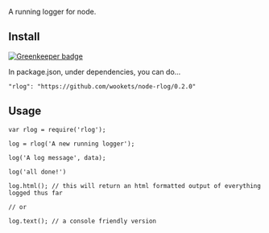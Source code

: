
A running logger for node.


## Install

[![Greenkeeper badge](https://badges.greenkeeper.io/wookets/node-rlog.svg)](https://greenkeeper.io/)

In package.json, under dependencies, you can do...

```"rlog": "https://github.com/wookets/node-rlog/0.2.0"```


## Usage

```
var rlog = require('rlog');

log = rlog('A new running logger');

log('A log message', data);

log('all done!')

log.html(); // this will return an html formatted output of everything logged thus far

// or

log.text(); // a console friendly version

```


